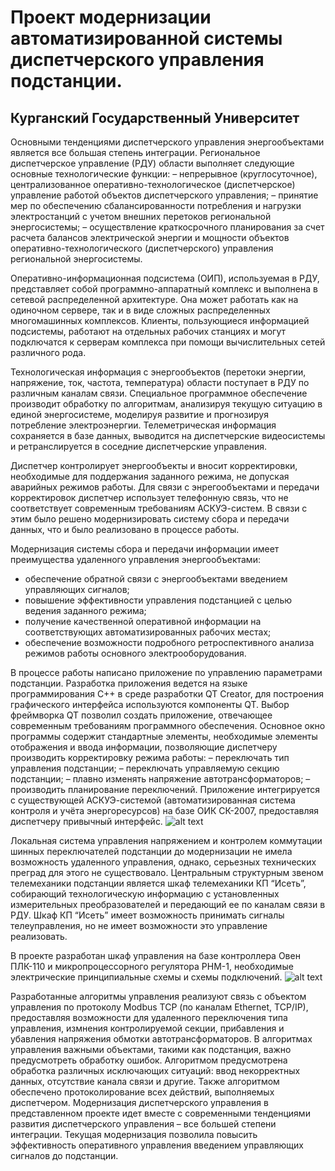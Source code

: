 Проект модернизации автоматизированной системы диспетчерского управления подстанции.
=======
Курганский Государственный Университет
-------

Основными тенденциями диспетчерского управления энергообъектами является все большая степень интеграции. Региональное диспетчерское управление  (РДУ) области выполняет следующие основные технологические функции:
– непрерывное (круглосуточное), централизованное оперативно-технологическое (диспетчерское) управление работой объектов диспетчерского управления;
– принятие мер по обеспечению сбалансированности потребления и нагрузки электростанций с учетом внешних перетоков региональной энергосистемы;
– осуществление краткосрочного планирования за счет расчета балансов электрической энергии и мощности объектов оперативно-технологического (диспетчерского) управления  региональной энергосистемы.

Оперативно-информационная подсистема (ОИП), используемая в РДУ, представляет собой программно-аппаратный комплекс и выполнена в сетевой распределенной архитектуре. Она может работать как на одиночном сервере, так и в виде сложных распределенных многомашинных комплексов. Клиенты, пользующиеся информацией подсистемы, работают на отдельных рабочих станциях и могут подключатся к серверам комплекса при помощи вычислительных сетей различного рода.

Технологическая информация с энергообъектов  (перетоки энергии, напряжение, ток, частота, температура) области поступает в РДУ по различным каналам связи. Специальное программное обеспечение производит обработку по алгоритмам, анализируя текущую ситуацию в единой энергосистеме, моделируя развитие и прогнозируя потребление электроэнергии. Телеметрическая информация сохраняется в базе данных, выводится на диспетчерские видеосистемы и ретранслируется в соседние диспетчерские управления.

Диспетчер контролирует энергообъекты и вносит корректировки, необходимые для поддержания заданного режима, не допуская аварийных режимов работы. Для связи с энрегообъектами и передачи корректировок диспетчер использует телефонную связь, что не соответствует современным требованиям АСКУЭ-систем. В связи с этим было решено модернизировать систему сбора и передачи данных, что и было реализовано в процессе работы.

Модернизация системы сбора и передачи информации имеет преимущества удаленного управления энергообъектами:
- обеспечение обратной связи с энергообъектами введением управляющих сигналов;
- повышение эффективности управления подстанцией с целью ведения заданного режима; 
- получение качественной оперативной информации на соответствующих автоматизированных рабочих местах;
- обеспечение возможности подробного ретроспективного анализа режимов работы основного электрооборудования.

В процессе работы написано приложение по управлению параметрами подстанции. Разработка приложения ведется на языке программирования С++ в среде разработки QT Creator, для построения графического интерфейса используются компоненты QT. Выбор фреймворка QT позволил создать приложение, отвечающее современным требованиям программного обеспечения.
Основное окно программы содержит стандартные элементы, необходимые элементы отображения и ввода информации, позволяющие диспетчеру производить корректировку режима работы:
– переключать тип управления подстанции;
– переключать управляемую секцию подстанции;
– плавно изменять напряжение автотрансформаторов;
– производить планирование переключений.
Приложение интегрируется с существующей АСКУЭ-системой (автоматизированная система контроля и учёта энергоресурсов) на базе ОИК СК-2007, предоставляя диспетчеру привычный интерфейс.
![alt text](http://i.imgur.com/znIIQgb.png "Программа контроля параметров подстанации ProDispatcher")

Локальная система управления напряжением и контролем коммутации шинных переключателей подстанции до модернизации не имела возможность удаленного управления, однако, серьезных технических преград для этого не существовало.
Центральным структурным звеном телемеханики подстанции является шкаф телемеханики КП “Исеть”, собирающий технологическую информацию с установленных измерительных преобразователей и передающий ее по каналам связи в РДУ. Шкаф КП “Исеть” имеет возможность принимать сигналы телеуправления, но не имеет возможности это управление реализовать.

В проекте разработан шкаф управления на базе контроллера Овен ПЛК-110 и микропроцессорного регулятора РНМ-1, необходимые электрические принципиальные схемы  и схемы подключений.
![alt text](http://i.imgur.com/rzLMdCX.png "Шкаф управления на базе контроллера Овен ПЛК и микропроцессорного регулятора РНМ-1")


Разработанные алгоритмы управления реализуют связь с объектом управления по протоколу Modbus TCP (по каналам Ethernet, TCP/IP), предоставляя возможности для удаленного переключения типа управления, измнения контролируемой секции, прибавления и убавления напряжения обмотки автотрансформаторов.
В алгоритмах управления важными объектами, такими как подстанция, важно предусмотреть обработку ошибок. Алгоритмом предусмотрена обработка различных исключающих ситуаций: ввод некорректных данных, отсутствие канала связи и другие. Также алгоритмом обеспечено протоколирование всех действий, выполняемых диспетчером.
Модернизация диспетчерского управления в представленном проекте идет вместе с современными тенденциями развития диспетчерского управления – все большей степени интеграции. Текущая модернизация позволила повысить эффективность оперативного управления введением управляющих сигналов до подстанции.
